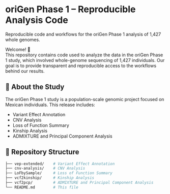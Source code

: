 # oriGen Phase 1 – Reproducible Analysis Code

Reproducible code and workflows for the oriGen Phase 1 analysis of 1,427 whole genomes.  

Welcome! 👋  
This repository contains code used to analyze the data in the oriGen Phase 1 study, which involved whole-genome sequencing of 1,427 individuals. Our goal is to provide transparent and reproducible access to the workflows behind our results.

## 📄 About the Study

The oriGen Phase 1 study is a population-scale genomic project focused on Mexican individuals. This release includes:

- Variant Effect Annotation
- CNV Analysis
- Loss of Function Summary
- Kinship Analysis
- ADMIXTURE and Principal Component Analysis

## 📁 Repository Structure

```bash
├── vep-extended/    # Variant Effect Annotation
├── cnv-analysis/    # CNV Analysis
├── LoFbySample/     # Loss of Function Summary
├── vcf2kinship/     # Kinship Analysis
├── vcf2pcp/         # ADMIXTURE and Principal Component Analysis
└── README.md        # This file
```
